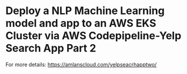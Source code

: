 # Deploy a NLP Machine Learning model and app to an AWS EKS Cluster via AWS Codepipeline-Yelp Search App Part 2  

For more details: https://amlanscloud.com/yelpseacrhapptwo/  
